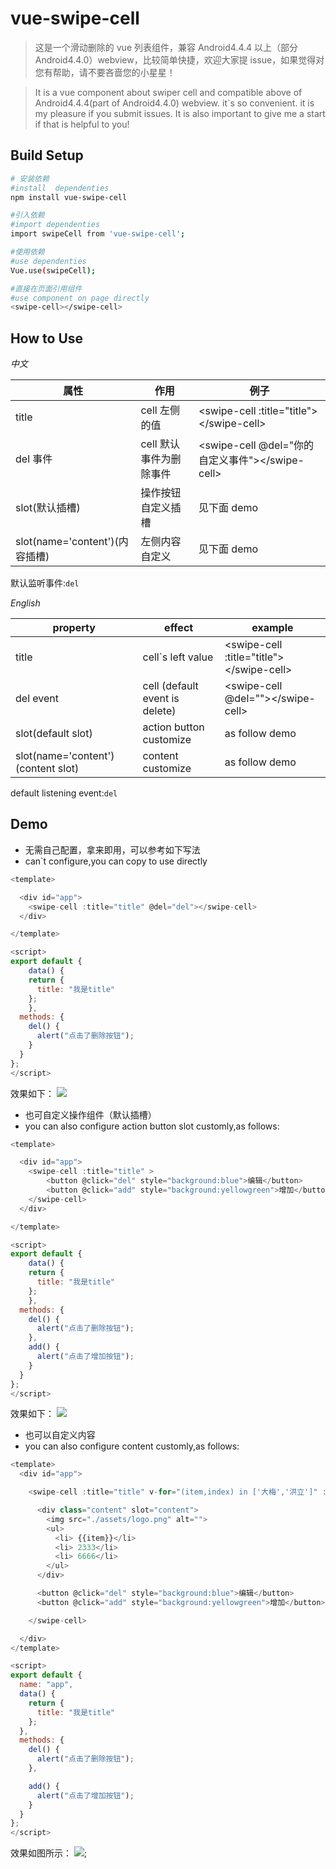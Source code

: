 # vue-swipe-cell

> 这是一个滑动删除的 vue 列表组件，兼容 Android4.4.4 以上（部分 Android4.4.0）webview，比较简单快捷，欢迎大家提 issue，如果觉得对您有帮助，请不要吝啬您的小星星！
> <br>

> It is a vue component about swiper cell and compatible above of Android4.4.4(part of Android4.4.0) webview. it`s so convenient. it is my pleasure if you submit issues. It is also important to give me a start if that is helpful to you!

## Build Setup

```bash
# 安装依赖
#install  dependenties
npm install vue-swipe-cell

#引入依赖
#import dependenties
import swipeCell from 'vue-swipe-cell';

#使用依赖
#use dependenties
Vue.use(swipeCell);

#直接在页面引用组件
#use component on page directly
<swipe-cell></swipe-cell>
```

## How to Use

_中文_

| 属性                           | 作用                    | 例子                                              |
| ------------------------------ | ----------------------- | ------------------------------------------------- |
| title                          | cell 左侧的值           | \<swipe-cell :title="title">\</swipe-cell>        |
| del 事件                       | cell 默认事件为删除事件 | \<swipe-cell @del="你的自定义事件">\</swipe-cell> |
| slot(默认插槽)                 | 操作按钮自定义插槽      | 见下面 demo                                       |
| slot(name='content')(内容插槽) | 左侧内容自定义          | 见下面 demo                                       |

默认监听事件:`del`

_English_

| property |effect | example |
|--------|------------------|------------------------------------------- |
| title | cell`s left value | \<swipe-cell :title="title">\</swipe-cell> |
| del event | cell (default event is delete) | \<swipe-cell @del="">\</swipe-cell> |
| slot(default slot) | action button customize | as follow demo |
| slot(name='content')(content slot) | content customize | as follow demo |

default listening event:`del`

## Demo

- 无需自己配置，拿来即用，可以参考如下写法
- can`t configure,you can copy to use directly

```javascript
<template>

  <div id="app">
    <swipe-cell :title="title" @del="del"></swipe-cell>
  </div>

</template>

<script>
export default {
    data() {
    return {
      title: "我是title"
    };
    },
  methods: {
    del() {
      alert("点击了删除按钮");
    }
  }
};
</script>
```

效果如下：
![](https://i.imgur.com/LRSvwAO.gif)

- 也可自定义操作组件（默认插槽）
- you can also configure action button slot customly,as follows:

```javascript
<template>

  <div id="app">
    <swipe-cell :title="title" >
        <button @click="del" style="background:blue">编辑</button>
        <button @click="add" style="background:yellowgreen">增加</button>
    </swipe-cell>
  </div>

</template>

<script>
export default {
    data() {
    return {
      title: "我是title"
    };
    },
  methods: {
    del() {
      alert("点击了删除按钮");
    },
    add() {
      alert("点击了增加按钮");
    }
  }
};
</script>
```

效果如下：
![](https://i.imgur.com/N9qM2w8.gif)

- 也可以自定义内容
- you can also configure content customly,as follows:

```javascript
<template>
  <div id="app">

    <swipe-cell :title="title" v-for="(item,index) in ['大梅','洪立']" :key="index">

      <div class="content" slot="content">
        <img src="./assets/logo.png" alt="">
        <ul>
          <li> {{item}}</li>
          <li> 2333</li>
          <li> 6666</li>
        </ul>
      </div>

      <button @click="del" style="background:blue">编辑</button>
      <button @click="add" style="background:yellowgreen">增加</button>

    </swipe-cell>

  </div>
</template>

<script>
export default {
  name: "app",
  data() {
    return {
      title: "我是title"
    };
  },
  methods: {
    del() {
      alert("点击了删除按钮");
    },

    add() {
      alert("点击了增加按钮");
    }
  }
};
</script>
```

效果如图所示：
![](https://i.imgur.com/Zed8yzw.gif);
